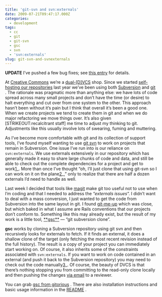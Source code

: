 ```yaml
---
title: 'git-svn and svn:externals'
date: 2009-07-21T09:47:17.000Z
categories:
  - development
tags:
  - cc
  - git
  - git-svn
  - gsc
  - svn
  - 'svn:externals'
slug: git-svn-and-svnexternals
---
```

**UPDATE** I’ve pushed a few bug fixes; see [this entry][1]  for details.

At [Creative Commons][2]  we’re a [dual-[D]VCS][3]  shop. Since we started [self-hosting our repositories][4]  last year we’ve been using both [Subversion][5]  and [git][6] . The rationale was pragmatic more than anything else: we have lots of code spread across many small projects and don’t have the time (or desire) to halt everything and cut over from one system to the other. This approach hasn’t been without it’s pain but I think that overall it’s been a good one. When we create projects we tend to create them in git and when we do major refactoring we move things over. It’s also given [STRIKEOUT:recalcitrant staff] me time to adjust my thinking to git. Adjustments like this usually involve lots of swearing, fuming and muttering.

As I’ve become more comfortable with git and its collection of support tools, I’ve found myself wanting to use [git svn][7]  to work on projects that remain in Subversion. One issue I’ve run into is our reliance on `svn:externals`. We use externals extensively in our repository which has generally made it easy to share large chunks of code and data, and still be able to check out the complete dependencies for a project and get to work[1]\_. More than once I’ve thought “oh, I’ll just clone that using git-svn so I can work on it on the plane[2]\_,” only to realize that there are half a dozen externals I’d need to handle as well.

Last week I decided that tools like [magit][8]  make git too useful not to use when I’m coding and that I needed to address the _“externals issues_“. I didn’t want to deal with a mass conversion, I just wanted to get the code from Subversion into the same layout in git. I found [git-me-up][9]  which was close, but which baked in what I assume are Rails conventions that our projects don’t conform to. Something like this may already exist, but the result of my work is a little tool, [\*\*gsc\*\*][10]  — “git subversion clone”.

**gsc** works by cloning a Subversion repository using git svn and then recursively looks for externals to fetch. If it finds an external, it does a shallow clone of the target (only fetching the most recent revision instead of the full history). The result is a copy of your project you can immediately start working on. Of course, it also inherits some of the constraints associated with `svn:externals`. If you want to work on code contained in an external (and push it back to the Subversion repository) you may need to check out the code manually[3]_. Of course, the beauty of DVCS is that there’s nothing stopping you from committing to the read-only clone locally and then pushing the changes [via email][11]  to a reviewer.

You can grab [gsc from gitorious][10] . There are also installation instructions and basic usage information in the [README][12] .



 [1]: http://yergler.net/blog/2009/07/25/gsc-bug-fixes/
 [2]: http://labs.creativecommons.org
 [3]: http://code.creativecommons.org
 [4]: http://labs.creativecommons.org/2008/04/01/version-control-changes/
 [5]: http://en.wikipedia.org/wiki/Subversion_%28software%29
 [6]: http://en.wikipedia.org/wiki/Git_%28software%29
 [7]: http://www.kernel.org/pub/software/scm/git/docs/git-svn.html
 [8]: http://zagadka.vm.bytemark.co.uk/magit/
 [9]: http://github.com/gma/git-me-up/tree/master
 [10]: http://gitorious.org/gsc
 [11]: http://www.kernel.org/pub/software/scm/git/docs/git-send-email.html
 [12]: http://gitorious.org/gsc/mainline/blobs/master/README

